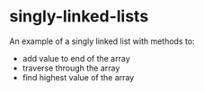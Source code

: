 # singly-linked-lists

An example of a singly linked list with methods to:
  - add value to end of the array
  - traverse through the array
  - find highest value of the array
